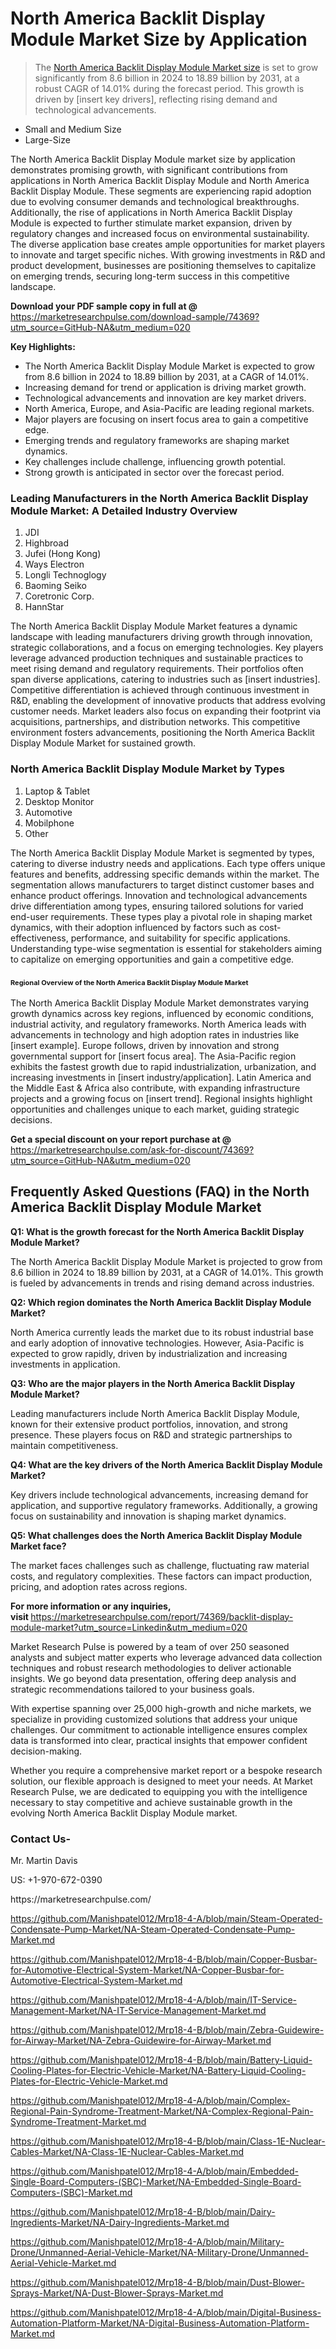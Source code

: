 <h1>North America Backlit Display Module Market&nbsp;Size by Application</h1><blockquote><p>The <a href="https://marketresearchpulse.com/download-sample/74369?utm_source=GitHub-NA&amp;utm_medium=020">North America Backlit Display Module Market size</a> is set to grow significantly from 8.6 billion in 2024 to 18.89 billion by 2031, at a robust CAGR of 14.01% during the forecast period. This growth is driven by [insert key drivers], reflecting rising demand and technological advancements.</p></blockquote><ul><li>Small and Medium Size<li> Large-Size</li></ul><p>The North America Backlit Display Module market size by application demonstrates promising growth, with significant contributions from applications in North America Backlit Display Module and North America Backlit Display Module. These segments are experiencing rapid adoption due to evolving consumer demands and technological breakthroughs. Additionally, the rise of applications in North America Backlit Display Module is expected to further stimulate market expansion, driven by regulatory changes and increased focus on environmental sustainability. The diverse application base creates ample opportunities for market players to innovate and target specific niches. With growing investments in R&D and product development, businesses are positioning themselves to capitalize on emerging trends, securing long-term success in this competitive landscape.</p><p><strong>Download your PDF sample copy in full at @ </strong><a href="https://marketresearchpulse.com/download-sample/74369?utm_source=GitHub-NA&amp;utm_medium=020">https://marketresearchpulse.com/download-sample/74369?utm_source=GitHub-NA&amp;utm_medium=020</a></p><p><strong>Key Highlights: </strong></p><ul><li>The North America Backlit Display Module Market is expected to grow from 8.6 billion in 2024 to 18.89 billion by 2031, at a CAGR of 14.01%.</li><li>Increasing demand for trend or application is driving market growth.</li><li>Technological advancements and innovation are key market drivers.</li><li>North America, Europe, and Asia-Pacific are leading regional markets.</li><li>Major players are focusing on insert focus area to gain a competitive edge.</li><li>Emerging trends and regulatory frameworks are shaping market dynamics.</li><li>Key challenges include challenge, influencing growth potential.</li><li>Strong growth is anticipated in sector over the forecast period.</li></ul><h3>Leading Manufacturers in the North America Backlit Display Module Market: A Detailed Industry Overview</h3><ol><li>JDI</li><li>Highbroad</li><li>Jufei (Hong Kong)</li><li>Ways Electron</li><li>Longli Technoglogy</li><li>Baoming Seiko</li><li>Coretronic Corp.</li><li>HannStar</li></ol><div class="flex max-w-full flex-col flex-grow"><div class="min-h-8 text-message flex w-full flex-col items-end gap-2 whitespace-normal break-words [.text-message+&amp;]:mt-5" dir="auto" data-message-author-role="assistant" data-message-id="fd8432e4-4910-450d-b182-61b7bfb0a01f" data-message-model-slug="gpt-4o"><div class="flex w-full flex-col gap-1 empty:hidden first:pt-[3px]"><div class="markdown prose w-full break-words dark:prose-invert light"><p>The North America Backlit Display Module Market features a dynamic landscape with leading manufacturers driving growth through innovation, strategic collaborations, and a focus on emerging technologies. Key players leverage advanced production techniques and sustainable practices to meet rising demand and regulatory requirements. Their portfolios often span diverse applications, catering to industries such as [insert industries]. Competitive differentiation is achieved through continuous investment in R&amp;D, enabling the development of innovative products that address evolving customer needs. Market leaders also focus on expanding their footprint via acquisitions, partnerships, and distribution networks. This competitive environment fosters advancements, positioning the North America Backlit Display Module Market for sustained growth.</p></div></div></div></div><h3>North America Backlit Display Module Market by Types</h3><ol><li>Laptop & Tablet<li> Desktop Monitor<li> Automotive<li> Mobilphone<li> Other</li></ol><div class="flex max-w-full flex-col flex-grow"><div class="min-h-8 text-message flex w-full flex-col items-end gap-2 whitespace-normal break-words [.text-message+&amp;]:mt-5" dir="auto" data-message-author-role="assistant" data-message-id="084470be-0bb7-4664-bddf-5156b4f41249" data-message-model-slug="gpt-4o-mini"><div class="flex w-full flex-col gap-1 empty:hidden first:pt-[3px]"><div class="markdown prose w-full break-words dark:prose-invert light"><p>The North America Backlit Display Module Market is segmented by types, catering to diverse industry needs and applications. Each type offers unique features and benefits, addressing specific demands within the market. The segmentation allows manufacturers to target distinct customer bases and enhance product offerings. Innovation and technological advancements drive differentiation among types, ensuring tailored solutions for varied end-user requirements. These types play a pivotal role in shaping market dynamics, with their adoption influenced by factors such as cost-effectiveness, performance, and suitability for specific applications. Understanding type-wise segmentation is essential for stakeholders aiming to capitalize on emerging opportunities and gain a competitive edge.</p></div></div></div></div><h3><span style="font-size: 11px;">Regional Overview of the North America Backlit Display Module Market</span></h3><div class="flex max-w-full flex-col flex-grow"><div class="min-h-8 text-message flex w-full flex-col items-end gap-2 whitespace-normal break-words [.text-message+&amp;]:mt-5" dir="auto" data-message-author-role="assistant" data-message-id="e9038762-ce64-4e30-91c9-9bd413514231" data-message-model-slug="gpt-4o-mini"><div class="flex w-full flex-col gap-1 empty:hidden first:pt-[3px]"><div class="markdown prose w-full break-words dark:prose-invert light"><p>The North America Backlit Display Module Market demonstrates varying growth dynamics across key regions, influenced by economic conditions, industrial activity, and regulatory frameworks. North America leads with advancements in technology and high adoption rates in industries like [insert example]. Europe follows, driven by innovation and strong governmental support for [insert focus area]. The Asia-Pacific region exhibits the fastest growth due to rapid industrialization, urbanization, and increasing investments in [insert industry/application]. Latin America and the Middle East &amp; Africa also contribute, with expanding infrastructure projects and a growing focus on [insert trend]. Regional insights highlight opportunities and challenges unique to each market, guiding strategic decisions.</p></div></div></div></div><p><strong>Get a special discount on your report purchase at @ </strong><a href="https://marketresearchpulse.com/ask-for-discount/74369?utm_source=GitHub-NA&amp;utm_medium=020">https://marketresearchpulse.com/ask-for-discount/74369?utm_source=GitHub-NA&amp;utm_medium=020</a></p><h2>Frequently Asked Questions (FAQ) in the North America Backlit Display Module Market</h2><p><strong>Q1: What is the growth forecast for the North America Backlit Display Module Market?</strong></p><p>The North America Backlit Display Module Market is projected to grow from 8.6 billion in 2024 to 18.89 billion by 2031, at a CAGR of 14.01%. This growth is fueled by advancements in trends and rising demand across industries.</p><p><strong>Q2: Which region dominates the North America Backlit Display Module Market?</strong></p><p>North America currently leads the market due to its robust industrial base and early adoption of innovative technologies. However, Asia-Pacific is expected to grow rapidly, driven by industrialization and increasing investments in application.</p><p><strong>Q3: Who are the major players in the North America Backlit Display Module Market?</strong></p><p>Leading manufacturers include North America Backlit Display Module, known for their extensive product portfolios, innovation, and strong presence. These players focus on R&amp;D and strategic partnerships to maintain competitiveness.</p><p><strong>Q4: What are the key drivers of the North America Backlit Display Module Market?</strong></p><p>Key drivers include technological advancements, increasing demand for application, and supportive regulatory frameworks. Additionally, a growing focus on sustainability and innovation is shaping market dynamics.</p><p><strong>Q5: What challenges does the North America Backlit Display Module Market face?</strong></p><p>The market faces challenges such as challenge, fluctuating raw material costs, and regulatory complexities. These factors can impact production, pricing, and adoption rates across regions.</p><p><strong>For more information or any inquiries, visit&nbsp;</strong><a href="https://marketresearchpulse.com/report/74369/backlit-display-module-market?utm_source=Linkedin&utm_medium=020">https://marketresearchpulse.com/report/74369/backlit-display-module-market?utm_source=Linkedin&utm_medium=020</a></p><p>Market Research Pulse is powered by a team of over 250 seasoned analysts and subject matter experts who leverage advanced data collection techniques and robust research methodologies to deliver actionable insights. We go beyond data presentation, offering deep analysis and strategic recommendations tailored to your business goals.</p><p>With expertise spanning over 25,000 high-growth and niche markets, we specialize in providing customized solutions that address your unique challenges. Our commitment to actionable intelligence ensures complex data is transformed into clear, practical insights that empower confident decision-making.</p><p>Whether you require a comprehensive market report or a bespoke research solution, our flexible approach is designed to meet your needs. At Market Research Pulse, we are dedicated to equipping you with the intelligence necessary to stay competitive and achieve sustainable growth in the evolving North America Backlit Display Module market.</p><h3><strong>Contact Us-</strong></h3><p>Mr. Martin Davis</p><p>US: +1-970-672-0390</p><p>https://marketresearchpulse.com/</p><p><a href="https://github.com/Manishpatel012/Mrp18-4-A/blob/main/Steam-Operated-Condensate-Pump-Market/NA-Steam-Operated-Condensate-Pump-Market.md">https://github.com/Manishpatel012/Mrp18-4-A/blob/main/Steam-Operated-Condensate-Pump-Market/NA-Steam-Operated-Condensate-Pump-Market.md</a></p><p><a href="https://github.com/Manishpatel012/Mrp18-4-B/blob/main/Copper-Busbar-for-Automotive-Electrical-System-Market/NA-Copper-Busbar-for-Automotive-Electrical-System-Market.md">https://github.com/Manishpatel012/Mrp18-4-B/blob/main/Copper-Busbar-for-Automotive-Electrical-System-Market/NA-Copper-Busbar-for-Automotive-Electrical-System-Market.md</a></p><p><a href="https://github.com/Manishpatel012/Mrp18-4-A/blob/main/IT-Service-Management-Market/NA-IT-Service-Management-Market.md">https://github.com/Manishpatel012/Mrp18-4-A/blob/main/IT-Service-Management-Market/NA-IT-Service-Management-Market.md</a></p><p><a href="https://github.com/Manishpatel012/Mrp18-4-B/blob/main/Zebra-Guidewire-for-Airway-Market/NA-Zebra-Guidewire-for-Airway-Market.md">https://github.com/Manishpatel012/Mrp18-4-B/blob/main/Zebra-Guidewire-for-Airway-Market/NA-Zebra-Guidewire-for-Airway-Market.md</a></p><p><a href="https://github.com/Manishpatel012/Mrp18-4-B/blob/main/Battery-Liquid-Cooling-Plates-for-Electric-Vehicle-Market/NA-Battery-Liquid-Cooling-Plates-for-Electric-Vehicle-Market.md">https://github.com/Manishpatel012/Mrp18-4-B/blob/main/Battery-Liquid-Cooling-Plates-for-Electric-Vehicle-Market/NA-Battery-Liquid-Cooling-Plates-for-Electric-Vehicle-Market.md</a></p><p><a href="https://github.com/Manishpatel012/Mrp18-4-A/blob/main/Complex-Regional-Pain-Syndrome-Treatment-Market/NA-Complex-Regional-Pain-Syndrome-Treatment-Market.md">https://github.com/Manishpatel012/Mrp18-4-A/blob/main/Complex-Regional-Pain-Syndrome-Treatment-Market/NA-Complex-Regional-Pain-Syndrome-Treatment-Market.md</a></p><p><a href="https://github.com/Manishpatel012/Mrp18-4-B/blob/main/Class-1E-Nuclear-Cables-Market/NA-Class-1E-Nuclear-Cables-Market.md">https://github.com/Manishpatel012/Mrp18-4-B/blob/main/Class-1E-Nuclear-Cables-Market/NA-Class-1E-Nuclear-Cables-Market.md</a></p><p><a href="https://github.com/Manishpatel012/Mrp18-4-A/blob/main/Embedded-Single-Board-Computers-(SBC)-Market/NA-Embedded-Single-Board-Computers-(SBC)-Market.md">https://github.com/Manishpatel012/Mrp18-4-A/blob/main/Embedded-Single-Board-Computers-(SBC)-Market/NA-Embedded-Single-Board-Computers-(SBC)-Market.md</a></p><p><a href="https://github.com/Manishpatel012/Mrp18-4-B/blob/main/Dairy-Ingredients-Market/NA-Dairy-Ingredients-Market.md">https://github.com/Manishpatel012/Mrp18-4-B/blob/main/Dairy-Ingredients-Market/NA-Dairy-Ingredients-Market.md</a></p><p><a href="https://github.com/Manishpatel012/Mrp18-4-A/blob/main/Military-Drone/Unmanned-Aerial-Vehicle-Market/NA-Military-Drone/Unmanned-Aerial-Vehicle-Market.md">https://github.com/Manishpatel012/Mrp18-4-A/blob/main/Military-Drone/Unmanned-Aerial-Vehicle-Market/NA-Military-Drone/Unmanned-Aerial-Vehicle-Market.md</a></p><p><a href="https://github.com/Manishpatel012/Mrp18-4-B/blob/main/Dust-Blower-Sprays-Market/NA-Dust-Blower-Sprays-Market.md">https://github.com/Manishpatel012/Mrp18-4-B/blob/main/Dust-Blower-Sprays-Market/NA-Dust-Blower-Sprays-Market.md</a></p><p><a href="https://github.com/Manishpatel012/Mrp18-4-A/blob/main/Digital-Business-Automation-Platform-Market/NA-Digital-Business-Automation-Platform-Market.md">https://github.com/Manishpatel012/Mrp18-4-A/blob/main/Digital-Business-Automation-Platform-Market/NA-Digital-Business-Automation-Platform-Market.md</a></p>
